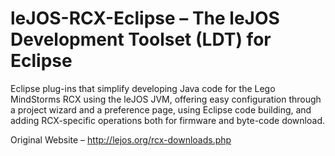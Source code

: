 # leJOS-RCX-Eclipse – The leJOS Development Toolset (LDT) for Eclipse
Eclipse plug-ins that simplify developing Java code for the Lego MindStorms RCX using the leJOS JVM, offering easy configuration through a project wizard and a preference page, using Eclipse code building, and adding RCX-specific operations both for firmware and byte-code download.

Original Website – http://lejos.org/rcx-downloads.php
